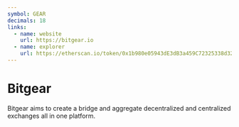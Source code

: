```yaml
---
symbol: GEAR
decimals: 18
links:
  - name: website
    url: https://bitgear.io
  - name: explorer
    url: https://etherscan.io/token/0x1b980e05943dE3dB3a459C72325338d327B6F5a9
---
```


# Bitgear

Bitgear aims to create a bridge and aggregate decentralized and centralized exchanges all in one platform.
